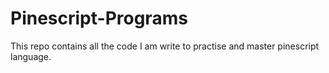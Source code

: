 # Pinescript-Programs
This repo contains all the code I am write to practise and master pinescript language.
